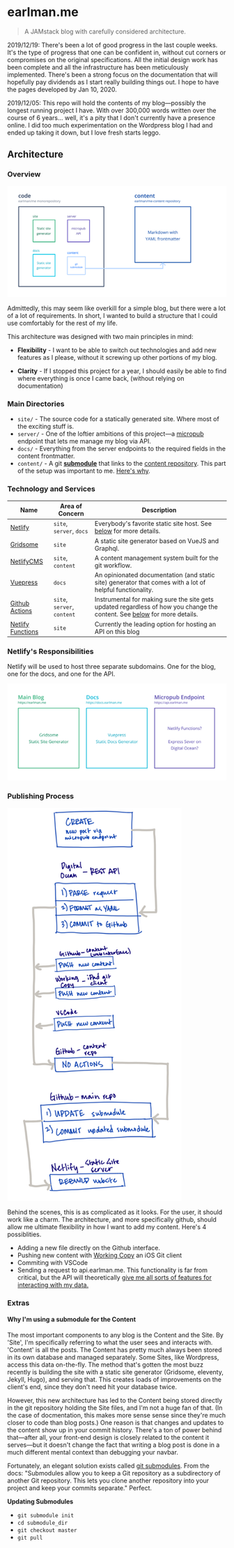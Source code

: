 # earlman.me

> A JAMstack blog with carefully considered architecture.

2019/12/19: There's been a lot of good progress in the last couple weeks. It's the type of progress that one can be confident in, without cut corners or compromises on the original specifications. All the initial design work has been complete and all the infrastructure has been meticulously implemented. There's been a strong focus on the documentation that will hopefully pay dividends as I start really building things out. I hope to have the pages developed by Jan 10, 2020.

2019/12/05: This repo will hold the contents of my blog&mdash;possibly the longest running project I have. With over 300,000 words written over the course of 6 years... well, it's a pity that I don't currently have a presence online. I did too much experimentation on the Wordpress blog I had and ended up taking it down, but I love fresh starts leggo.

## Architecture

### Overview

<img src="/docs/assets/site-architecture-github.png" />

Admittedly, this may seem like overkill for a simple blog, but there were a lot of a lot of requirements. In short, I wanted to build a structure that I could use comfortably for the rest of my life.

This architecture was designed with two main principles in mind:

- **Flexibility** - I want to be able to switch out technologies and add new features as I please, without it screwing up other portions of my blog.

- **Clarity** - If I stopped this project for a year, I should easily be able to find where everything is once I came back, (without relying on documentation)

### Main Directories

- `site/` - The source code for a statically generated site. Where most of the exciting stuff is.
- `server/` - One of the loftier ambitions of this project&mdash;a [micropub](https://indieweb.org/Micropub) endpoint that lets me manage my blog via API.
- `docs/` - Everything from the server endpoints to the required fields in the content frontmatter.
- `content/` - A git [**submodule**](https://git-scm.com/book/en/v2/Git-Tools-Submodules) that links to the [content repository](https://github.com/earlman/me-content/). This part of the setup was important to me. [Here's why](#why-im-using-a-submodule-for-the-content).

### Technology and Services

| Name                                                             | Area of Concern             | Description                                                                                                                                     |
| ---------------------------------------------------------------- | --------------------------- | ----------------------------------------------------------------------------------------------------------------------------------------------- |
| [Netlify](https://www.netlify.com/)                              | `site`, `server`, `docs`    | Everybody's favorite static site host. See [below](#netlifys-responsibilities) for more details.                                                |
| [Gridsome](https://gridsome.org/)                                | `site`                      | A static site generator based on VueJS and Graphql.                                                                                             |
| [NetlifyCMS](https://www.netlifycms.org/)                        | `site`, `content`           | A content management system built for the git workflow.                                                                                         |
| [Vuepress](https://vuepress.vuejs.org/)                          | `docs`                      | An opinionated documentation (and static site) generator that comes with a lot of helpful functionality.                                        |
| [Github Actions](https://vuepress.vuejs.org/)                    | `site`, `server`, `content` | Instrumental for making sure the site gets updated regardless of how you change the content. See [below](#publishing-process) for more details. |
| [Netlify Functions](https://www.netlify.com/products/functions/) | `site`                      | Currently the leading option for hosting an API on this blog                                                                                    |

### Netlify's Responsibilities

Netlify will be used to host three separate subdomains. One for the blog, one for the docs, and one for the API.

![Netlify's Responsibilities](/docs/assets/site-architecture-netlify.png)

### Publishing Process

<img src="/docs/assets/publish-flow.png" width="400px"/>

Behind the scenes, this is as complicated as it looks. For the user, it should work like a charm. The architecture, and more specifically github, should allow me ultimate flexibility in how I want to add my content. Here's 4 possiblities.

- Adding a new file directly on the Github interface.
- Pushing new content with [Working Copy](https://workingcopyapp.com/) an iOS Git client
- Commiting with VSCode
- Sending a request to api.earlman.me. This functionality is far from critical, but the API will theoretically [give me all sorts of features for interacting with my data.](https://micropub.rocks/implementation-reports/servers/)

### Extras

#### Why I'm using a submodule for the Content

The most important components to any blog is the Content and the Site. By 'Site', I'm specifically referring to what the user sees and interacts with. 'Content' is all the posts. The Content has pretty much always been stored in its own database and managed separately. Some Sites, like Wordpress, access this data on-the-fly. The method that's gotten the most buzz recently is building the site with a static site generator (Gridsome, eleventy, Jekyll, Hugo), and serving that. This creates loads of improvements on the client's end, since they don't need hit your database twice.

However, this new architecture has led to the Content being stored directly in the git repository holding the Site files, and I'm not a huge fan of that. (In the case of docmentation, this makes more sense sense since they're much closer to code than blog posts.) One reason is that changes and updates to the content show up in your commit history. There's a ton of power behind that&mdash;after all, your front-end design is closely related to the content it serves&mdash;but it doesn't change the fact that writing a blog post is done in a much different mental context than debugging your navbar.

Fortunately, an elegant solution exists called [git submodules](https://git-scm.com/book/en/v2/Git-Tools-Submodules). From the docs: "Submodules allow you to keep a Git repository as a subdirectory of another Git repository. This lets you clone another repository into your project and keep your commits separate." Perfect.

**Updating Submodules**

- `git submodule init`
- `cd submodule_dir`
- `git checkout master`
- `git pull`
